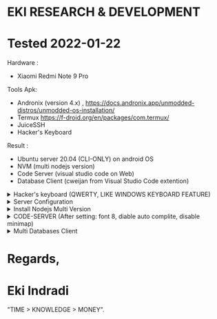 # EKI RESEARCH & DEVELOPMENT

# Tested 2022-01-22


Hardware :
- Xiaomi Redmi Note 9 Pro

Tools Apk: 
- Andronix (version 4.x) , https://docs.andronix.app/unmodded-distros/unmodded-os-installation/
- Termux https://f-droid.org/en/packages/com.termux/ 
- JuiceSSH
- Hacker's Keyboard 

Result :
- Ubuntu server 20.04 (CLI-ONLY) on android OS
- NVM (multi nodejs version)
- Code Server (visual studio code on Web)
- Database Client (cweijan from Visual Studio Code extention)


<details>
  <summary>Hacker's keyboard (QWERTY, LIKE WINDOWS KEYBOARD FEATURE)</summary>

![FINAL_0](images/run_final_2.1_hacker_keyboard_26_percent.jpg)

[==> CONFIG](EKI_BEST_CONFIG_HACKER_KEYBOARD.md)

</details>


<details>
  <summary>Server Configuration</summary>

[==> CONFIG](EKI_BEST_CONFIG_INSTALL_UBUNTU_SERVER_20.04LTS.md)

</details>


<details>
  <summary>Install Nodejs Multi Version</summary>

[==> CONFIG](EKI_BEST_CONFIG_INSTALL_NODEJS_MULTI_VERSION.md)

NesJS latest no issue tested (After install multi nodejs / NVM)

![FINAL_2](images/run_final_4.jpg)

</details>



<details>
  <summary>CODE-SERVER (After setting: font 8, diable auto complite, disable minimap)</summary>

![FINAL_1](images/run_final_3.jpg)

</details>


<details>
  <summary>Multi Databases Client</summary>

![FINAL_1](images/setup_database_client_3.jpg)

[==> CONFIG](EKI_BEST_CONFIG_DATABASE_CLIENT.md)

</details>







# Regards,

# Eki Indradi
"TIME > KNOWLEDGE > MONEY".





